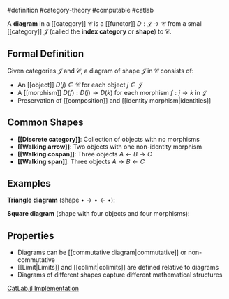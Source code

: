 #definition #category-theory #computable #catlab

A **diagram** in a [[category]] $\mathcal{C}$ is a [[functor]] $D: \mathcal{J} \to \mathcal{C}$ from a small [[category]] $\mathcal{J}$ (called the **index category** or **shape**) to $\mathcal{C}$.

## Formal Definition

Given categories $\mathcal{J}$ and $\mathcal{C}$, a diagram of shape $\mathcal{J}$ in $\mathcal{C}$ consists of:

- An [[object]] $D(j) \in \mathcal{C}$ for each object $j \in \mathcal{J}$
- A [[morphism]] $D(f): D(j) \to D(k)$ for each morphism $f: j \to k$ in $\mathcal{J}$
- Preservation of [[composition]] and [[identity morphism|identities]]

## Common Shapes

- **[[Discrete category]]**: Collection of objects with no morphisms
- **[[Walking arrow]]**: Two objects with one non-identity morphism
- **[[Walking cospan]]**: Three objects $A \leftarrow B \rightarrow C$
- **[[Walking span]]**: Three objects $A \rightarrow B \leftarrow C$

## Examples

**Triangle diagram** (shape $\bullet \rightarrow \bullet \leftarrow \bullet$):

<!-- \begin{tikzcd} & B \arrow[dl, "g"'] \arrow[dr, "h"] & \\ A & & C \end{tikzcd} -->

**Square diagram** (shape with four objects and four morphisms):

<!-- \begin{tikzcd} A \arrow[r, "f"] \arrow[d, "g"'] & B \arrow[d, "h"] \\ C \arrow[r, "k"'] & D \end{tikzcd} -->

## Properties

- Diagrams can be [[commutative diagram|commutative]] or non-commutative
- [[Limit|Limits]] and [[colimit|colimits]] are defined relative to diagrams
- Diagrams of different shapes capture different mathematical structures

[CatLab.jl Implementation](https://github.com/AlgebraicJulia/Catlab.jl/blob/main/src/categorical_algebra/)